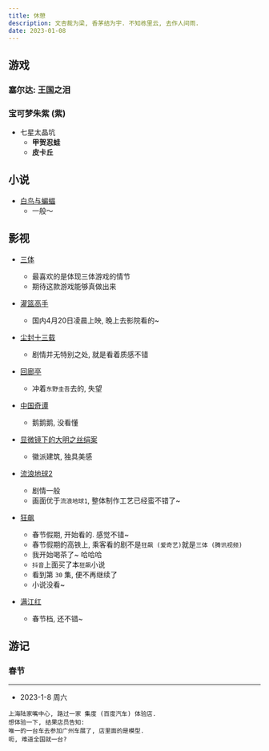 ```yaml
---
title: 休憩
description: 文杏裁为梁, 香茅结为宇. 不知栋里云, 去作人间雨.
date: 2023-01-08
---
```


## 游戏

### 塞尔达: 王国之泪

### 宝可梦朱紫 (紫)

- 七星太晶坑
  - __甲贺忍蛙__
  - __皮卡丘__

## 小说

- [白鸟与蝙蝠](https://book.douban.com/subject/36074757/)
  - 一般～

## 影视

- [三体](https://movie.douban.com/subject/26647087/)
  - 最喜欢的是体现三体游戏的情节
  - 期待这款游戏能够真做出来

- [灌篮高手](https://movie.douban.com/subject/35315950/)
  - 国内4月20日凌晨上映, 晚上去影院看的~

- [尘封十三载](https://movie.douban.com/subject/35725856/)
  - 剧情并无特别之处, 就是看着质感不错

- [回廊亭](https://movie.douban.com/subject/35401290/)
  - 冲着`东野圭吾`去的, 失望

- [中国奇谭](https://movie.douban.com/subject/35674355/)
  - 鹅鹅鹅, 没看懂

- [显微镜下的大明之丝绢案](https://movie.douban.com/subject/35465011/)
  - 徽派建筑, 独具美感

- [流浪地球2](https://movie.douban.com/subject/35267208/)
  - 剧情一般
  - 画面优于`流浪地球1`, 整体制作工艺已经蛮不错了~

- [狂飙](https://movie.douban.com/subject/35465232/)
  - 春节假期, 开始看的. 感觉不错~
  - 春节假期的高铁上, 乘客看的剧不是`狂飙 (爱奇艺)`就是`三体 (腾讯视频)`
  - 我开始喝茶了~ 哈哈哈
  - `抖音`上面买了本`狂飙`小说
  - 看到第 `30` 集, 便不再继续了
  - 小说没看~

- [满江红](https://movie.douban.com/subject/35766491/)
  - 春节档, 还不错~

## 游记

### 春节

---

- 2023-1-8 周六

```
上海陆家嘴中心, 路过一家 集度 (百度汽车) 体验店.
想体验一下, 结果店员告知:
唯一的一台车去参加广州车展了, 店里面的是模型.
呃, 难道全国就一台?
```
